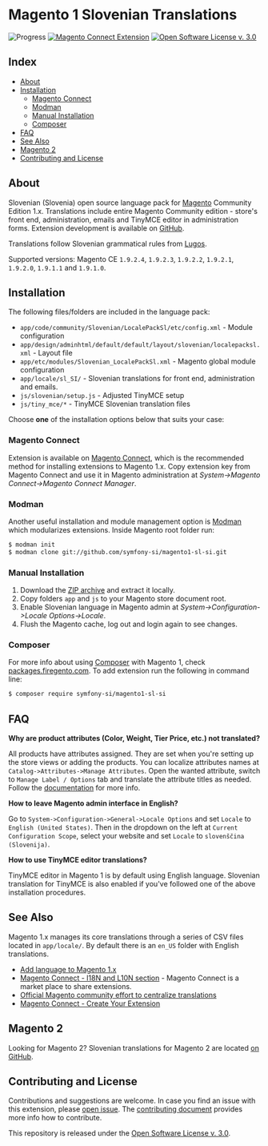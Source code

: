 # Magento 1 Slovenian Translations

![Progress](http://progressed.io/bar/100?title=completed)
[![Magento Connect Extension](https://img.shields.io/badge/Magento-Connnect-bc6538.svg)](https://www.magentocommerce.com/magento-connect/catalog/product/view/id/30929/s/slovenian-translations/)
[![Open Software License v. 3.0](https://img.shields.io/badge/License-OSL--3.0-blue.svg)](LICENSE)

## Index

* [About](#about)
* [Installation](#installation)
    * [Magento Connect](#magento-connect)
    * [Modman](#modman)
    * [Manual Installation](#manual-installation)
    * [Composer](#composer)
* [FAQ](#faq)
* [See Also](#see-also)
* [Magento 2](#magento-2)
* [Contributing and License](#contributing-and-license)


## About

Slovenian (Slovenia) open source language pack for [Magento](https://magento.com/)
Community Edition 1.x. Translations include entire Magento Community edition - store's
front end, administration, emails and TinyMCE editor in administration forms.
Extension development is available on [GitHub](https://github.com/symfony-si/magento1-sl-si).

Translations follow Slovenian grammatical rules from [Lugos](https://wiki.lugos.si/slovenjenje:pravila).

Supported versions: Magento CE `1.9.2.4`, `1.9.2.3`, `1.9.2.2`, `1.9.2.1`, `1.9.2.0`,
`1.9.1.1` and `1.9.1.0`.


## Installation

The following files/folders are included in the language pack:

* `app/code/community/Slovenian/LocalePackSl/etc/config.xml` - Module configuration
* `app/design/adminhtml/default/default/layout/slovenian/localepacksl.xml` - Layout file
* `app/etc/modules/Slovenian_LocalePackSl.xml` - Magento global module configuration
* `app/locale/sl_SI/` - Slovenian translations for front end, administration and emails.
* `js/slovenian/setup.js` - Adjusted TinyMCE setup
* `js/tiny_mce/*` - TinyMCE Slovenian translation files

Choose **one** of the installation options below that suits your case:

### Magento Connect

Extension is available on [Magento Connect](https://www.magentocommerce.com/magento-connect/catalog/product/view/id/30929/s/slovenian-translations/),
which is the recommended method for installing extensions to Magento 1.x. Copy
extension key from Magento Connect and use it in Magento administration at
*System->Magento Connect->Magento Connect Manager*.

### Modman

Another useful installation and module management option is
[Modman](https://github.com/colinmollenhour/modman) which modularizes extensions.
Inside Magento root folder run:

```bash
$ modman init
$ modman clone git://github.com/symfony-si/magento1-sl-si.git
```

### Manual Installation

1. Download the [ZIP archive](https://github.com/symfony-si/magento1-sl-si/archive/master.zip)
and extract it locally.
2. Copy folders `app` and `js` to your Magento store document root.
3. Enable Slovenian language in Magento admin at *System->Configuration->Locale Options->Locale*.
4. Flush the Magento cache, log out and login again to see changes.

### Composer

For more info about using [Composer](https://getcomposer.org) with Magento 1, check
[packages.firegento.com](http://packages.firegento.com/). To add extension run
the following in command line:

```bash
$ composer require symfony-si/magento1-sl-si
```


## FAQ

**Why are product attributes (Color, Weight, Tier Price, etc.) not translated?**

All products have attributes assigned. They are set when you're setting up the
store views or adding the products. You can localize attributes names at
`Catalog->Attributes->Manage Attributes`. Open the wanted attribute, switch
to `Manage Label / Options` tab and translate the attribute titles as needed. Follow
the [documentation](http://merch.docs.magento.com/ce/user_guide/catalog/product-translate.html)
for more info.

**How to leave Magento admin interface in English?**

Go to `System->Configuration->General->Locale Options` and set `Locale` to
`English (United States)`. Then in the dropdown on the left at
`Current Configuration Scope`, select your website and set `Locale` to
`slovenščina (Slovenija)`.

**How to use TinyMCE editor translations?**

TinyMCE editor in Magento 1 is by default using English language. Slovenian
translation for TinyMCE is also enabled if you've followed one of the above
installation procedures.


## See Also

Magento 1.x manages its core translations through a series of CSV files located
in `app/locale/`. By default there is an `en_US` folder with English translations.

* [Add language to Magento 1.x](http://merch.docs.magento.com/ce/user_guide/store-operations/language-add.html)
* [Magento Connect - I18N and L10N section](https://www.magentocommerce.com/magento-connect/customer-experience/internationalization-localization.html) - Magento Connect is a market place to share extensions.
* [Official Magento community effort to centralize translations](https://crowdin.com/project/magento-1)
* [Magento Connect - Create Your Extension](https://www.magentocommerce.com/magento-connect/create_your_extension/)


## Magento 2

Looking for Magento 2? Slovenian translations for Magento 2 are located
[on GitHub](https://github.com/symfony-si/magento2-sl_si).


## Contributing and License

Contributions and suggestions are welcome. In case you find an issue with this
extension, please [open issue](https://github.com/symfony-si/magento1-sl-si/issues).
The [contributing document](https://github.com/symfony-si/magento1-sl-si/blob/master/CONTRIBUTING.md)
provides more info how to contribute.

This repository is released under the
[Open Software License v. 3.0](https://github.com/symfony-si/magento1-sl-si/blob/master/LICENSE).
